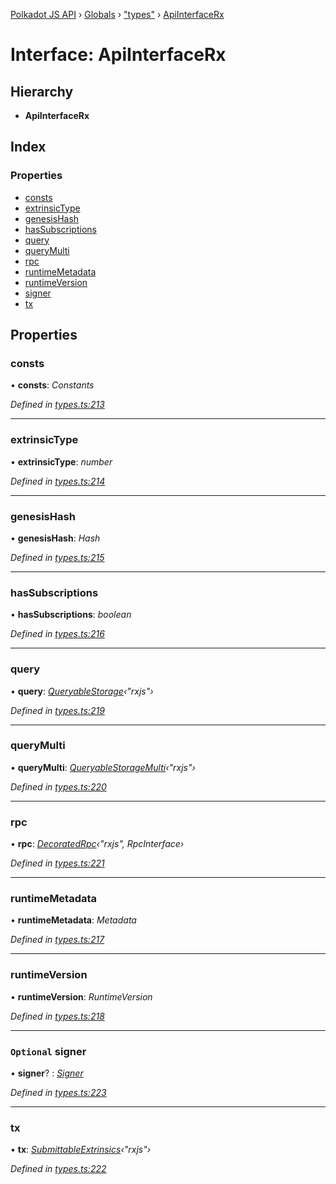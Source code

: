 [Polkadot JS API](../README.md) › [Globals](../globals.md) › ["types"](../modules/_types_.md) › [ApiInterfaceRx](_types_.apiinterfacerx.md)

# Interface: ApiInterfaceRx

## Hierarchy

* **ApiInterfaceRx**

## Index

### Properties

* [consts](_types_.apiinterfacerx.md#consts)
* [extrinsicType](_types_.apiinterfacerx.md#extrinsictype)
* [genesisHash](_types_.apiinterfacerx.md#genesishash)
* [hasSubscriptions](_types_.apiinterfacerx.md#hassubscriptions)
* [query](_types_.apiinterfacerx.md#query)
* [queryMulti](_types_.apiinterfacerx.md#querymulti)
* [rpc](_types_.apiinterfacerx.md#rpc)
* [runtimeMetadata](_types_.apiinterfacerx.md#runtimemetadata)
* [runtimeVersion](_types_.apiinterfacerx.md#runtimeversion)
* [signer](_types_.apiinterfacerx.md#optional-signer)
* [tx](_types_.apiinterfacerx.md#tx)

## Properties

###  consts

• **consts**: *Constants*

*Defined in [types.ts:213](https://github.com/polkadot-js/api/blob/8a6d23d461/packages/api/src/types.ts#L213)*

___

###  extrinsicType

• **extrinsicType**: *number*

*Defined in [types.ts:214](https://github.com/polkadot-js/api/blob/8a6d23d461/packages/api/src/types.ts#L214)*

___

###  genesisHash

• **genesisHash**: *Hash*

*Defined in [types.ts:215](https://github.com/polkadot-js/api/blob/8a6d23d461/packages/api/src/types.ts#L215)*

___

###  hasSubscriptions

• **hasSubscriptions**: *boolean*

*Defined in [types.ts:216](https://github.com/polkadot-js/api/blob/8a6d23d461/packages/api/src/types.ts#L216)*

___

###  query

• **query**: *[QueryableStorage](_types_.queryablestorage.md)‹"rxjs"›*

*Defined in [types.ts:219](https://github.com/polkadot-js/api/blob/8a6d23d461/packages/api/src/types.ts#L219)*

___

###  queryMulti

• **queryMulti**: *[QueryableStorageMulti](../modules/_types_.md#queryablestoragemulti)‹"rxjs"›*

*Defined in [types.ts:220](https://github.com/polkadot-js/api/blob/8a6d23d461/packages/api/src/types.ts#L220)*

___

###  rpc

• **rpc**: *[DecoratedRpc](../modules/_types_.md#decoratedrpc)‹"rxjs", RpcInterface›*

*Defined in [types.ts:221](https://github.com/polkadot-js/api/blob/8a6d23d461/packages/api/src/types.ts#L221)*

___

###  runtimeMetadata

• **runtimeMetadata**: *Metadata*

*Defined in [types.ts:217](https://github.com/polkadot-js/api/blob/8a6d23d461/packages/api/src/types.ts#L217)*

___

###  runtimeVersion

• **runtimeVersion**: *RuntimeVersion*

*Defined in [types.ts:218](https://github.com/polkadot-js/api/blob/8a6d23d461/packages/api/src/types.ts#L218)*

___

### `Optional` signer

• **signer**? : *[Signer](_types_.signer.md)*

*Defined in [types.ts:223](https://github.com/polkadot-js/api/blob/8a6d23d461/packages/api/src/types.ts#L223)*

___

###  tx

• **tx**: *[SubmittableExtrinsics](_types_.submittableextrinsics.md)‹"rxjs"›*

*Defined in [types.ts:222](https://github.com/polkadot-js/api/blob/8a6d23d461/packages/api/src/types.ts#L222)*
